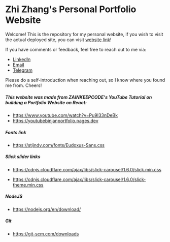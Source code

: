 # Zhi Zhang's Personal Portfolio Website

Welcome! This is the repository for my personal website, if you wish to visit the actual deployed site, you can visit [website link]()!

If you have comments or feedback, feel free to reach out to me via:
  * [LinkedIn](https://www.linkedin.com/in/zhizhangtee/)
  * [Email](mailto:zhizhang_tee@mymail.sutd.edu.sg)
  * [Telegram](https://t.me/teezz)

Please do a self-introduction when reaching out, so I know where you found me from. Cheers!

##### This website was made from ZAINKEEPCODE's YouTube Tutorial on building a Portfolio Website on React:
  * https://www.youtube.com/watch?v=Pu9I33nDeBk
  * https://youtubebinjanportfolio.pages.dev

##### Fonts link
  * https://stijndv.com/fonts/Eudoxus-Sans.css

##### Slick slider links
  * https://cdnjs.cloudflare.com/ajax/libs/slick-carousel/1.6.0/slick.min.css
  
  * https://cdnjs.cloudflare.com/ajax/libs/slick-carousel/1.6.0/slick-theme.min.css
  
##### NodeJS
  * https://nodejs.org/en/download/
  
##### Git
  * https://git-scm.com/downloads
 
